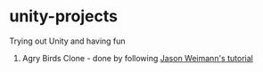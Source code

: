 # unity-projects
Trying out Unity and having fun

1. Agry Birds Clone - done by following [Jason Weimann's tutorial](https://www.youtube.com/watch?v=Lu76c85LhGY&t=14s&ab_channel=JasonWeimann)
